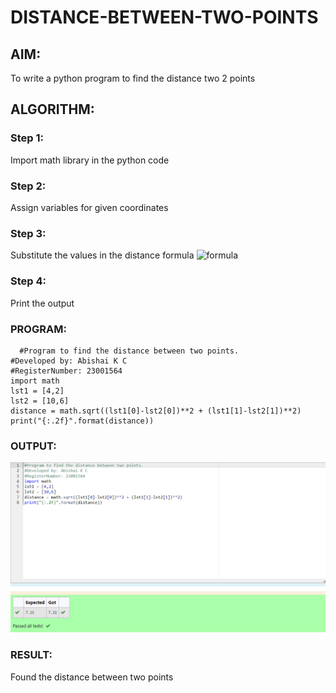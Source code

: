 # DISTANCE-BETWEEN-TWO-POINTS

## AIM:
To write a python program to find the distance two 2 points
## ALGORITHM:
### Step 1: 
Import math library in the python code
### Step 2: 
Assign variables for given coordinates
### Step 3: 
Substitute the values in the distance formula  ![formula](/formula.JPG)
### Step 4: 
Print the output 
### PROGRAM:
~~~~~
  #Program to find the distance between two points.
#Developed by: Abishai K C
#RegisterNumber: 23001564
import math
lst1 = [4,2]
lst2 = [10,6]
distance = math.sqrt((lst1[0]-lst2[0])**2 + (lst1[1]-lst2[1])**2)
print("{:.2f}".format(distance))

~~~~~

### OUTPUT:
![output](/distance%20output.png)

### RESULT:
Found the distance between two points

